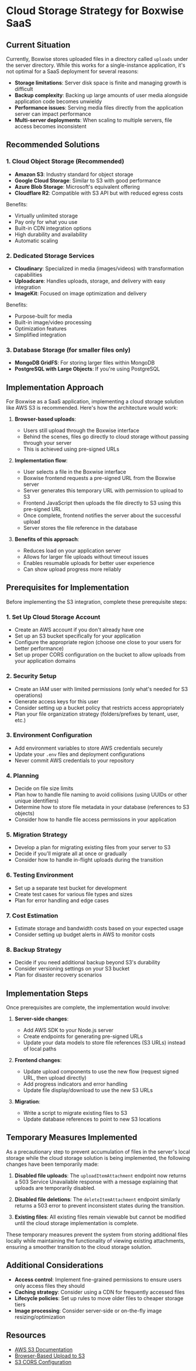 # Cloud Storage Strategy for Boxwise SaaS

## Current Situation

Currently, Boxwise stores uploaded files in a directory called `uploads` under the server directory. While this works for a single-instance application, it's not optimal for a SaaS deployment for several reasons:

- **Storage limitations**: Server disk space is finite and managing growth is difficult
- **Backup complexity**: Backing up large amounts of user media alongside application code becomes unwieldy
- **Performance issues**: Serving media files directly from the application server can impact performance
- **Multi-server deployments**: When scaling to multiple servers, file access becomes inconsistent

## Recommended Solutions

### 1. Cloud Object Storage (Recommended)

- **Amazon S3**: Industry standard for object storage
- **Google Cloud Storage**: Similar to S3 with good performance
- **Azure Blob Storage**: Microsoft's equivalent offering
- **Cloudflare R2**: Compatible with S3 API but with reduced egress costs

Benefits:
- Virtually unlimited storage
- Pay only for what you use
- Built-in CDN integration options
- High durability and availability
- Automatic scaling

### 2. Dedicated Storage Services

- **Cloudinary**: Specialized in media (images/videos) with transformation capabilities
- **Uploadcare**: Handles uploads, storage, and delivery with easy integration
- **ImageKit**: Focused on image optimization and delivery

Benefits:
- Purpose-built for media
- Built-in image/video processing
- Optimization features
- Simplified integration

### 3. Database Storage (for smaller files only)

- **MongoDB GridFS**: For storing larger files within MongoDB
- **PostgreSQL with Large Objects**: If you're using PostgreSQL

## Implementation Approach

For Boxwise as a SaaS application, implementing a cloud storage solution like AWS S3 is recommended. Here's how the architecture would work:

1. **Browser-based uploads**: 
   - Users still upload through the Boxwise interface
   - Behind the scenes, files go directly to cloud storage without passing through your server
   - This is achieved using pre-signed URLs

2. **Implementation flow**:
   - User selects a file in the Boxwise interface
   - Boxwise frontend requests a pre-signed URL from the Boxwise server
   - Server generates this temporary URL with permission to upload to S3
   - Frontend JavaScript then uploads the file directly to S3 using this pre-signed URL
   - Once complete, frontend notifies the server about the successful upload
   - Server stores the file reference in the database

3. **Benefits of this approach**:
   - Reduces load on your application server
   - Allows for larger file uploads without timeout issues
   - Enables resumable uploads for better user experience
   - Can show upload progress more reliably

## Prerequisites for Implementation

Before implementing the S3 integration, complete these prerequisite steps:

### 1. Set Up Cloud Storage Account
- Create an AWS account if you don't already have one
- Set up an S3 bucket specifically for your application
- Configure the appropriate region (choose one close to your users for better performance)
- Set up proper CORS configuration on the bucket to allow uploads from your application domains

### 2. Security Setup
- Create an IAM user with limited permissions (only what's needed for S3 operations)
- Generate access keys for this user
- Consider setting up a bucket policy that restricts access appropriately
- Plan your file organization strategy (folders/prefixes by tenant, user, etc.)

### 3. Environment Configuration
- Add environment variables to store AWS credentials securely
- Update your `.env` files and deployment configurations
- Never commit AWS credentials to your repository

### 4. Planning
- Decide on file size limits
- Plan how to handle file naming to avoid collisions (using UUIDs or other unique identifiers)
- Determine how to store file metadata in your database (references to S3 objects)
- Consider how to handle file access permissions in your application

### 5. Migration Strategy
- Develop a plan for migrating existing files from your server to S3
- Decide if you'll migrate all at once or gradually
- Consider how to handle in-flight uploads during the transition

### 6. Testing Environment
- Set up a separate test bucket for development
- Create test cases for various file types and sizes
- Plan for error handling and edge cases

### 7. Cost Estimation
- Estimate storage and bandwidth costs based on your expected usage
- Consider setting up budget alerts in AWS to monitor costs

### 8. Backup Strategy
- Decide if you need additional backup beyond S3's durability
- Consider versioning settings on your S3 bucket
- Plan for disaster recovery scenarios

## Implementation Steps

Once prerequisites are complete, the implementation would involve:

1. **Server-side changes**:
   - Add AWS SDK to your Node.js server
   - Create endpoints for generating pre-signed URLs
   - Update your data models to store file references (S3 URLs) instead of local paths

2. **Frontend changes**:
   - Update upload components to use the new flow (request signed URL, then upload directly)
   - Add progress indicators and error handling
   - Update file display/download to use the new S3 URLs

3. **Migration**:
   - Write a script to migrate existing files to S3
   - Update database references to point to new S3 locations

## Temporary Measures Implemented

As a precautionary step to prevent accumulation of files in the server's local storage while the cloud storage solution is being implemented, the following changes have been temporarily made:

1. **Disabled file uploads**: The `uploadItemAttachment` endpoint now returns a 503 Service Unavailable response with a message explaining that uploads are temporarily disabled.

2. **Disabled file deletions**: The `deleteItemAttachment` endpoint similarly returns a 503 error to prevent inconsistent states during the transition.

3. **Existing files**: All existing files remain viewable but cannot be modified until the cloud storage implementation is complete.

These temporary measures prevent the system from storing additional files locally while maintaining the functionality of viewing existing attachments, ensuring a smoother transition to the cloud storage solution.

## Additional Considerations

- **Access control**: Implement fine-grained permissions to ensure users only access files they should
- **Caching strategy**: Consider using a CDN for frequently accessed files
- **Lifecycle policies**: Set up rules to move older files to cheaper storage tiers
- **Image processing**: Consider server-side or on-the-fly image resizing/optimization

## Resources

- [AWS S3 Documentation](https://docs.aws.amazon.com/s3/)
- [Browser-Based Upload to S3](https://docs.aws.amazon.com/AmazonS3/latest/API/sigv4-post-example.html)
- [S3 CORS Configuration](https://docs.aws.amazon.com/AmazonS3/latest/userguide/enabling-cors-examples.html)
